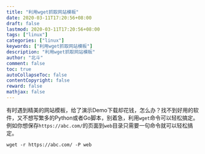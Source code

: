 ```yaml
---
title: "利用wget抓取网站模板"
date: 2020-03-11T17:20:56+08:00
draft: false
lastmod: 2020-03-11T17:20:56+08:00
tags: ["linux"]
categories: ["linux"]
keywords: ["利用wget抓取网站模板"]
description: "利用wget抓取网站模板"
author: "北斗"
comment: false
toc: true
autoCollapseToc: false
contentCopyright: false
reward: false
mathjax: false
---
```

有时遇到精美的网站模板，给了演示Demo下载却花钱，怎么办？找不到好用的软件，又不想写繁多的Python或者Go脚本，别着急，利用```wget```命令可以轻松搞定。
例如你想保存```https://abc.com/```的页面到```web```目录只需要一句命令就可以轻松搞定。
```shell script
wget -r https://abc.com/ -P web
```
